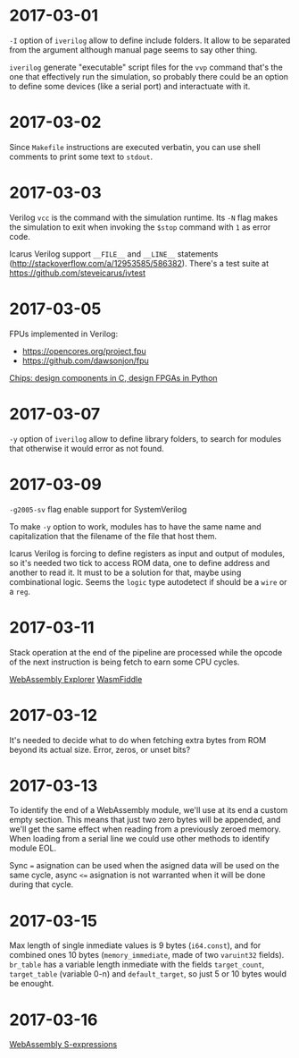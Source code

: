 # 2017-03-01

`-I` option of `iverilog` allow to define include folders. It allow to be
separated from the argument although manual page seems to say other thing.

`iverilog` generate "executable" script files for the `vvp` command that's the
one that effectively run the simulation, so probably there could be an option to
define some devices (like a serial port) and interactuate with it.

# 2017-03-02

Since `Makefile` instructions are executed verbatin, you can use shell comments
to print some text to `stdout`.

# 2017-03-03

Verilog `vcc` is the command with the simulation runtime. Its `-N` flag makes
the simulation to exit when invoking the `$stop` command with `1` as error code.

Icarus Verilog support `__FILE__` and `__LINE__` statements (http://stackoverflow.com/a/12953585/586382).
There's a test suite at https://github.com/steveicarus/ivtest

# 2017-03-05

FPUs implemented in Verilog:
- https://opencores.org/project,fpu
- https://github.com/dawsonjon/fpu

[Chips: design components in C, design FPGAs in Python](http://dawsonjon.github.io/Chips-2.0/home/index.html)

# 2017-03-07

`-y` option of `iverilog` allow to define library folders, to search for modules
that otherwise it would error as not found.

# 2017-03-09

`-g2005-sv` flag enable support for SystemVerilog

To make `-y` option to work, modules has to have the same name and
capitalization that the filename of the file that host them.

Icarus Verilog is forcing to define registers as input and output of modules,
so it's needed two tick to access ROM data, one to define address and another to
read it. It must to be a solution for that, maybe using combinational logic.
Seems the `logic` type autodetect if should be a `wire` or a `reg`.

# 2017-03-11

Stack operation at the end of the pipeline are processed while the opcode of the
next instruction is being fetch to earn some CPU cycles.

[WebAssembly Explorer](http://mbebenita.github.io/WasmExplorer/)
[WasmFiddle](https://wasdk.github.io/WasmFiddle/?)

# 2017-03-12

It's needed to decide what to do when fetching extra bytes from ROM beyond its
actual size. Error, zeros, or unset bits?

# 2017-03-13

To identify the end of a WebAssembly module, we'll use at its end a custom empty
section. This means that just two zero bytes will be appended, and we'll get the
same effect when reading from a previously zeroed memory. When loading from a
serial line we could use other methods to identify module EOL.

Sync `=` asignation can be used when the asigned data will be used on the same
cycle, async `<=` asignation is not warranted when it will be done during that
cycle.

# 2017-03-15

Max length of single inmediate values is 9 bytes (`i64.const`), and for combined
ones 10 bytes (`memory_immediate`, made of two `varuint32` fields). `br_table`
has a variable length inmediate with the fields `target_count`, `target_table`
(variable 0-n) and `default_target`, so just 5 or 10 bytes would be enought.

# 2017-03-16

[WebAssembly S-expressions](https://developer.mozilla.org/en-US/docs/WebAssembly/Understanding_the_text_format)
